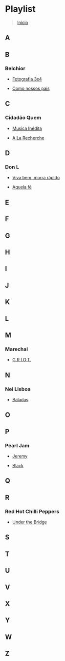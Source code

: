 Playlist
========================================

> [Início](index.md)

A
----------------------------------------

B
----------------------------------------

### Belchior

* [Fotografia 3x4](https://www.youtube.com/watch?v=5-uOtYPSNBs)

* [Como nossos pais](https://www.youtube.com/watch?v=Rz1pkknd40Y)

C
----------------------------------------

### Cidadão Quem

* [Musica Inédita](https://www.youtube.com/watch?v=Xp3gyprgZEQ)

* [A La Recherche](https://www.youtube.com/watch?v=-UyBRvPPHVU)

D
----------------------------------------

### Don L

* [Viva bem, morra rápido](https://www.youtube.com/watch?v=jTPZ873QGko)

* [Aquela fé](https://www.youtube.com/watch?v=ZYKJZBGIqnM)

E
----------------------------------------

F
----------------------------------------

G
----------------------------------------

H
----------------------------------------

I
----------------------------------------

J
----------------------------------------

K
----------------------------------------

L
----------------------------------------

M
----------------------------------------

### Marechal

* [G.R.I.O.T.](https://www.youtube.com/watch?v=eH2doV-F1zM)

N
----------------------------------------

### Nei Lisboa

* [Baladas](https://www.youtube.com/watch?v=gWZojsFTm9k)

O
----------------------------------------

P
----------------------------------------

### Pearl Jam

* [Jeremy](https://www.youtube.com/watch?v=JNZezhUkOSk)

* [Black](https://www.youtube.com/watch?v=qgaRVvAKoqQ)

Q
----------------------------------------

R
----------------------------------------

### Red Hot Chilli Peppers

* [Under the Bridge](https://www.youtube.com/watch?v=GLvohMXgcBo)

S
----------------------------------------

T
----------------------------------------

U
----------------------------------------

V
----------------------------------------

X
----------------------------------------

Y
----------------------------------------

W
----------------------------------------

Z
----------------------------------------
